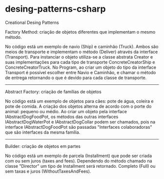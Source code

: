 # desing-patterns-csharp

Creational  Desing Patterns

Factory Method: criação de objetos diferentes que implementam o mesmo método. 

No código está um exemplo de navio (Ship) e caminhão (Truck). Ambos são meios de transporte e implementam o método (Deliver) através da interface (Transport). 
Para instanciar o objeto utiliza-se a classe abstrata Creator e suas implementações para cada tipo de transporte ConcreteCreatorShip e ConcreteCreatorTruck. No Program, ao criar um objeto do tipo da interface Transport é possível escolher entre Navio e Caminhão, e chamar o método de entrega retornando o que é devido para cada classe de transporte.

---

Abstract Factory: criação de famílias de objetos

No código está um exemplo de objetos para cães: pote de água, coleira e pote de comida. A criação dos objetos alterna de acordo com o porte do animal: pequeno ou médio.
Ao criar um objeto pela interface IAbstractDogFoodPot, os métodos das outras interfaces IAbstractDogWaterPot e IAbstractDogCollar podem ser chamados, pois na interface IAbstractDogFoodPot são passadas "Interfaces colaboradoras" que são interfaces da mesma família.

---

Builder: criação de objetos em partes

No código está um exemplo de parcela (Installment) que pode ser criada com ou sem juros (taxes and fees). Dependendo do método chamado na classe "Director" um tipo de Installment será retornado. Completo (Full) ou sem taxas e juros (WithoutTaxesAndFees).

